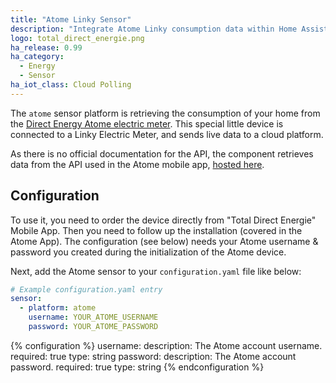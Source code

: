 ```yaml
---
title: "Atome Linky Sensor"
description: "Integrate Atome Linky consumption data within Home Assistant."
logo: total_direct_energie.png
ha_release: 0.99
ha_category:
  - Energy
  - Sensor
ha_iot_class: Cloud Polling
---
```


The `atome` sensor platform is retrieving the consumption of your home from the [Direct Energy Atome electric meter](https://total.direct-energie.com/particuliers/electricite/compteur-linky/atome).
This special little device is connected to a Linky Electric Meter, and sends live data to a cloud platform.

As there is no official documentation for the API, the component retrieves data from the API used in the Atome mobile app, [hosted here](https://esoftlink.esoftthings.com/).

## Configuration

To use it, you need to order the device directly from "Total Direct Energie" Mobile App. Then you need to follow up the installation (covered in the Atome App).
The configuration (see below) needs your Atome username & password you created during the initialization of the Atome device.

Next, add the Atome sensor to your `configuration.yaml` file like below:

```yaml
# Example configuration.yaml entry
sensor:
  - platform: atome
    username: YOUR_ATOME_USERNAME
    password: YOUR_ATOME_PASSWORD
```

{% configuration %}
username:
  description: The Atome account username.
  required: true
  type: string
password:
  description: The Atome account password.
  required: true
  type: string
{% endconfiguration %}

